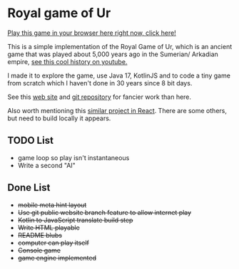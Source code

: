 # Royal game of Ur

[Play this game in your browser here right now, click here!](https://damon140.github.io/ur/)

This is a simple implementation of the Royal Game of Ur, which is an ancient game that was
played about 5,000 years ago in the Sumerian/ Arkadian empire,
[see this cool history on youtube.](https://www.youtube.com/watch?v=d2lJUOv0hLA)

I made it to explore the game, use Java 17, KotlinJS and to code a tiny game from scratch
which I haven't done in 30 years since 8 bit days.

See this
[web site](https://royalur.net/)
and
[git repository](https://github.com/Sothatsit/RoyalUrClient)
for fancier work than here.

Also worth mentioning this [similar project in React](https://bizley.github.io/royal-game-of-ur/).
There are some others, but need to build locally it appears.

## TODO List

* game loop so play isn't instantaneous
* Write a second "AI"
 
## Done List

* ~~mobile meta hint layout~~
* ~~Use git public website branch feature to allow internet play~~
* ~~Kotlin to JavaScript translate build step~~
* ~~Write HTML playable~~
* ~~README blubs~~
* ~~computer can play itself~~
* ~~Console game~~
* ~~game engine implemented~~

